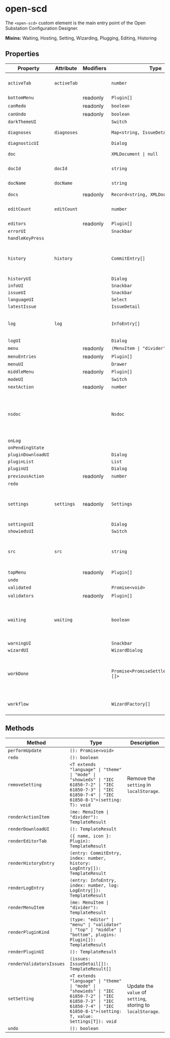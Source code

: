 # open-scd

The `<open-scd>` custom element is the main entry point of the
Open Substation Configuration Designer.

**Mixins:** Waiting, Hosting, Setting, Wizarding, Plugging, Editing, Historing

## Properties

| Property           | Attribute   | Modifiers | Type                                    | Default                            | Description                                      |
|--------------------|-------------|-----------|-----------------------------------------|------------------------------------|--------------------------------------------------|
| `activeTab`        | `activeTab` |           | `number`                                | 0                                  | The currently active editor tab.                 |
| `bottomMenu`       |             | readonly  | `Plugin[]`                              |                                    |                                                  |
| `canRedo`          |             | readonly  | `boolean`                               |                                    |                                                  |
| `canUndo`          |             | readonly  | `boolean`                               |                                    |                                                  |
| `darkThemeUI`      |             |           | `Switch`                                |                                    |                                                  |
| `diagnoses`        | `diagnoses` |           | `Map<string, IssueDetail[]>`            | "new Map<string, IssueDetail[]>()" |                                                  |
| `diagnosticUI`     |             |           | `Dialog`                                |                                    |                                                  |
| `doc`              |             |           | `XMLDocument \| null`                   | null                               | The `XMLDocument` to be edited                   |
| `docId`            | `docId`     |           | `string`                                | ""                                 | The UUID of the current [[`doc`]]                |
| `docName`          | `docName`   |           | `string`                                | ""                                 | The name of the current [[`doc`]]                |
| `docs`             |             | readonly  | `Record<string, XMLDocument>`           |                                    |                                                  |
| `editCount`        | `editCount` |           | `number`                                | -1                                 | Index of the last [[`EditorAction`]] applied.    |
| `editors`          |             | readonly  | `Plugin[]`                              |                                    |                                                  |
| `errorUI`          |             |           | `Snackbar`                              |                                    |                                                  |
| `handleKeyPress`   |             |           |                                         |                                    |                                                  |
| `history`          | `history`   |           | `CommitEntry[]`                         | []                                 | All [[`CommitEntry`]]s received so far through [[`LogEvent`]]s |
| `historyUI`        |             |           | `Dialog`                                |                                    |                                                  |
| `infoUI`           |             |           | `Snackbar`                              |                                    |                                                  |
| `issueUI`          |             |           | `Snackbar`                              |                                    |                                                  |
| `languageUI`       |             |           | `Select`                                |                                    |                                                  |
| `latestIssue`      |             |           | `IssueDetail`                           |                                    |                                                  |
| `log`              | `log`       |           | `InfoEntry[]`                           | []                                 | All [[`LogEntry`]]s received so far through [[`LogEvent`]]s. |
| `logUI`            |             |           | `Dialog`                                |                                    |                                                  |
| `menu`             |             | readonly  | `(MenuItem \| "divider")[]`             |                                    |                                                  |
| `menuEntries`      |             | readonly  | `Plugin[]`                              |                                    |                                                  |
| `menuUI`           |             |           | `Drawer`                                |                                    |                                                  |
| `middleMenu`       |             | readonly  | `Plugin[]`                              |                                    |                                                  |
| `modeUI`           |             |           | `Switch`                                |                                    |                                                  |
| `nextAction`       |             | readonly  | `number`                                |                                    |                                                  |
| `nsdoc`            |             |           | `Nsdoc`                                 | "initializeNsdoc()"                | Object containing all *.nsdoc files and a function extracting element's label form them |
| `onLog`            |             |           |                                         |                                    |                                                  |
| `onPendingState`   |             |           |                                         |                                    |                                                  |
| `pluginDownloadUI` |             |           | `Dialog`                                |                                    |                                                  |
| `pluginList`       |             |           | `List`                                  |                                    |                                                  |
| `pluginUI`         |             |           | `Dialog`                                |                                    |                                                  |
| `previousAction`   |             | readonly  | `number`                                |                                    |                                                  |
| `redo`             |             |           |                                         |                                    |                                                  |
| `settings`         | `settings`  | readonly  | `Settings`                              |                                    | Current [[`Settings`]] in `localStorage`, default to [[`defaults`]]. |
| `settingsUI`       |             |           | `Dialog`                                |                                    |                                                  |
| `showiedsUI`       |             |           | `Switch`                                |                                    |                                                  |
| `src`              | `src`       |           | `string`                                |                                    | The current file's URL. `blob:` URLs are *revoked after parsing*! |
| `topMenu`          |             | readonly  | `Plugin[]`                              |                                    |                                                  |
| `undo`             |             |           |                                         |                                    |                                                  |
| `validated`        |             |           | `Promise<void>`                         | "Promise.resolve()"                |                                                  |
| `validators`       |             | readonly  | `Plugin[]`                              |                                    |                                                  |
| `waiting`          | `waiting`   |           | `boolean`                               | false                              | Whether the element is currently waiting for some async work. |
| `warningUI`        |             |           | `Snackbar`                              |                                    |                                                  |
| `wizardUI`         |             |           | `WizardDialog`                          |                                    |                                                  |
| `workDone`         |             |           | `Promise<PromiseSettledResult<void>[]>` | "Promise.allSettled(this.work)"    | A promise which resolves once all currently pending work is done. |
| `workflow`         |             |           | `WizardFactory[]`                       | []                                 | FIFO queue of [[`Wizard`]]s to display.          |

## Methods

| Method                   | Type                                             | Description                                      |
|--------------------------|--------------------------------------------------|--------------------------------------------------|
| `performUpdate`          | `(): Promise<void>`                              |                                                  |
| `redo`                   | `(): boolean`                                    |                                                  |
| `removeSetting`          | `<T extends "language" \| "theme" \| "mode" \| "showieds" \| "IEC 61850-7-2" \| "IEC 61850-7-3" \| "IEC 61850-7-4" \| "IEC 61850-8-1">(setting: T): void` | Remove the `setting` in `localStorage`.          |
| `renderActionItem`       | `(me: MenuItem \| "divider"): TemplateResult`    |                                                  |
| `renderDownloadUI`       | `(): TemplateResult`                             |                                                  |
| `renderEditorTab`        | `({ name, icon }: Plugin): TemplateResult`       |                                                  |
| `renderHistoryEntry`     | `(entry: CommitEntry, index: number, history: LogEntry[]): TemplateResult` |                                                  |
| `renderLogEntry`         | `(entry: InfoEntry, index: number, log: LogEntry[]): TemplateResult` |                                                  |
| `renderMenuItem`         | `(me: MenuItem \| "divider"): TemplateResult`    |                                                  |
| `renderPluginKind`       | `(type: "editor" \| "menu" \| "validator" \| "top" \| "middle" \| "bottom", plugins: Plugin[]): TemplateResult` |                                                  |
| `renderPluginUI`         | `(): TemplateResult`                             |                                                  |
| `renderValidatorsIssues` | `(issues: IssueDetail[]): TemplateResult[]`      |                                                  |
| `setSetting`             | `<T extends "language" \| "theme" \| "mode" \| "showieds" \| "IEC 61850-7-2" \| "IEC 61850-7-3" \| "IEC 61850-7-4" \| "IEC 61850-8-1">(setting: T, value: Settings[T]): void` | Update the `value` of `setting`, storing to `localStorage`. |
| `undo`                   | `(): boolean`                                    |                                                  |
